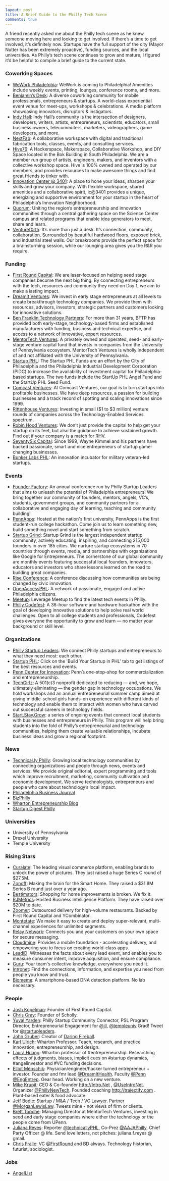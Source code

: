 ```yaml
---
layout: post
title: A Brief Guide to the Philly Tech Scene
comments: true
---
```


A friend recently asked me about the Philly tech scene as he knew someone moving here and looking to get involved. If there’s a time to get involved, it’s definitely now. Startups have the full support of the city (Mayor Nutter has been extremely proactive), funding sources, and the local universities. As Philly’s tech scene continues to grow and mature, I figured it’d be helpful to compile a brief guide to the current state.

<!--more-->

### Coworking Spaces

- [WeWork Philadelphia](https://www.wework.com/locations/philadelphia/northern-liberties): WeWork is coming to Philadelphia! Amenities include weekly events, printing, lounges, conference rooms, and more.
- [Benjamin’s Desk](https://benjaminsdesk.com/): A diverse coworking community for mobile professionals, entrepreneurs & startups. A world-class experiential event venue for meet-ups, workshops & celebrations. A media platform showcasing innovators, disruptors & instigators.
- [Indy Hall](http://www.indyhall.org/): Indy Hall’s community is the intersection of designers, developers, writers, artists, entrepreneurs, scientists, educators, small business owners, telecommuters, marketers, videographers, game developers, and more.
- [NextFab](http://www.nextfab.com/): A collaborative workspace with digital and traditional fabrication tools, classes, events, and consulting services.
- [Hive76](http://www.hive76.org/): A Hackerspace, Makerspace, Collaborative Workshop, and DIY Space located in the Bok Building in South Philadelphia. We are a member run group of artists, engineers, makers, and inventors with a collective workshop space. Hive is 100% owned and operated by our members, and provides resources to make awesome things and find great friends to tinker with.
- [Innovation Center @ 3401](https://www.sciencecenter.org/programs/ic3401): A place to hone your ideas, sharpen your skills and grow your company. With flexible workspace, shared amenities and a collaborative spirit, ic@3401 provides a unique, energizing and supportive environment for your startup in the heart of Philadelphia’s Innovation Neighborhood.
- [Quorum](https://www.sciencecenter.org/programs/quorum): Uniting the region’s entrepreneurship and innovation communities through a central gathering space on the Science Center campus and related programs that enable idea generators to meet, share and learn.
- [Venturef0rth](http://venturef0rth.com/): It’s more than just a desk. It’s connection, community, collaboration. Surrounded by beautiful hardwood floors, exposed brick, and industrial steel walls. Our breakrooms provide the perfect space for a brainstorming session, while our lounging area gives you the R&R you require.

### Funding

- [First Round Capital](http://firstround.com/): We are laser-focused on helping seed stage companies become the next big thing. By connecting entrepreneurs with the tech, resources and community they need on Day 1, we aim to make a lasting impact.
- [DreamIt Ventures](http://dreamit.com/): We invest in early stage entrepreneurs at all levels to create breakthrough technology companies. We provide them with resources, advisors, investors, strategic partners and customers looking for innovative solutions.
- [Ben Franklin Technology Partners](http://benfranklin.org/): For more than 31 years, BFTP has provided both early-stage, technology-based firms and established manufacturers with funding, business and technical expertise, and access to a network of innovative, expert resources.
- [MentorTech Ventures](http://www.mentortechventures.com/): A privately owned and operated, seed- and early-stage venture capital fund that invests in companies from the University of Pennsylvania ecosystem. MentorTech Ventures is wholly independent of and not affiliated with the University of Pennsylvania.
- [Startup PHL](http://www.startupphl.com/): The Startup PHL Funds are an effort by the City of Philadelphia and the Philadelphia Industrial Development Corporation (PIDC) to increase the availability of investment capital for Philadelphia-based startups. The two funds include the StartUp PHL Angel Fund and the StartUp PHL Seed Fund.
- [Comcast Ventures](http://www.comcastventures.com/): At Comcast Ventures, our goal is to turn startups into profitable businesses. We have deep resources, a passion for building businesses and a track record of spotting and scaling innovations since 1999.
- [Rittenhouse Ventures](http://rittenhouseventures.com/): Investing in small ($1 to $3 million) venture rounds of companies across the Technology-Enabled Services spectrum.
- [Robin Hood Ventures](http://www.robinhoodventures.com/): We don’t just provide the capital to help get your startup on its feet, but also the guidance to achieve sustained growth. Find out if your company is a match for RHV.
- [SeventySix Capital](http://seventysixcapital.com/): Since 1999, Wayne Kimmel and his partners have backed passionate, smart and nice entrepreneurs of startup game-changing businesses.
- [Bunker Labs PHL](http://bunkerlabs.org/): An innovation incubator for military veteran-led startups.

### Events

- [Founder Factory](http://phillystartupleaders.wix.com/founderfactory): An annual conference run by Philly Startup Leaders that aims to unleash the potential of Philadelphia entrepreneurs! We bring together our community of founders, mentors, angels, VC’s, students, government groups, and community partners for a collaborative and engaging day of learning, teaching and community building!
- [PennApps](http://pennapps.com): Hosted at the nation's first university, PennApps is the first student-run college hackathon. Come join us to learn something new, build something novel and start something from scratch.
- [Startup Grind](https://www.startupgrind.com/philadelphia/): Startup Grind is the largest independent startup community, actively educating, inspiring, and connecting 215,000 founders in over 185 cities. We nurture startup ecosystems in 70 countries through events, media, and partnerships with organizations like Google for Entrepreneurs. The cornerstone of our global community are monthly events featuring successful local founders, innovators, educators and investors who share lessons learned on the road to building great companies.
- [Rise Conference](https://riseconf.com/): A conference discussing how communities are being changed by civic innovation.
- [OpenAccessPHL](http://openaccessphilly.com/): A network of passionate, engaged and active Philadelphia citizens.
- [Meetup](http://www.meetup.com/): Leverage Meetup to find the latest tech events in Philly.
- [Philly Codefest](http://phillycodefest.com/): A 36-hour software and hardware hackathon with the goal of developing innovative solutions to help solve real world challenges. Open to all college students and professionals, Codefest gives everyone the opportunity to grow and learn — no matter your background or skill level.

### Organizations

- [Philly Startup Leaders](http://phillystartupleaders.org/): We connect Philly startups and entrepreneurs to what they need most: each other.
- [Startup PHL](http://www.startupphl.com/): Click on the 'Build Your Startup in PHL' tab to get listings of the best resources and events.
- [Penn Center for Innovation](http://www.pci.upenn.edu/): Penn’s one-stop-shop for commercialization and entrepreneurship.
- [TechGirlz](http://www.techgirlz.org/): A 501(c)3 nonprofit dedicated to reducing — and, we hope, ultimately eliminating — the gender gap in technology occupations. We hold workshops and an annual entrepreneurial summer camp aimed at giving middle-school girls hands-on experience with different kinds of technology and enable them to interact with women who have carved out successful careers in technology fields.
- [Start.Stay.Grow](http://startstaygrow.com/): a series of ongoing events that connect local students with businesses and entrepreneurs in Philly. This program will help bring students into the fold of Philly’s entrepreneurial and technology communities, helping them create valuable relationships, incubate business ideas and grow a regional footprint.

### News

- [Technical.ly Philly](http://technical.ly/philly/): Growing local technology communities by connecting organizations and people through news, events and services. We provide original editorial, expert programming and tools which improve recruitment, marketing, community cultivation and economic development. We serve technologists, entrepreneurs and people who care about technology’s local impact.
- [Philadelphia Business Journal](http://www.bizjournals.com/philadelphia/news/)
- [BizPhilly](http://www.phillymag.com/?pm-blogs=business)
- [Wharton Entrepreneurship Blog](http://beacon.wharton.upenn.edu/entrepreneurship/)
- [Startup Digest Philly](https://www.startupdigest.com/digests/philadelphia)

### Universities

- University of Pennsylvania
- Drexel University
- Temple University

### Rising Stars

- [Curalate](www.curalate.com): The leading visual commerce platform, enabling brands to unlock the power of pictures. They just raised a huge Series C round of $27.5M.
- [Zonoff](www.zonoff.com): Making the brain for the Smart Home. They raised a $31.8M Series B round just over a year ago.
- [Bestimators](http://www.bestimators.com/): Shopping for home improvements is broken. We fix it.
- [RJMetrics](http://www.rjmetrics.com/): Hosted Business Intelligence Platform. They have raised over $20M to date.
- [Zoomer](http://zoomerdelivery.com/): Outsourced delivery for high-volume restaurants. Backed by First Round Capital and YCombinator.
- [Montetate](http://www.monetate.com/): We make it easy to create and deploy super-relevant, multi-channel experiences for unlimited segments.
- [Relay Network](http://www.relaynetwork.com/): Connects you and your customers on your own space for secure messaging.
- [Cloudmine](https://cloudmine.me/): Provides a mobile foundation - accelerating delivery, and empowering you to focus on creating world-class apps.
- [LeadiD](http://www.leadid.com/): Witnesses the facts about every lead event, and enables you to measure consumer intent, improve acquisition, and ensure compliance.
- [Guru](https://www.getguru.com/): Your team's collective knowledge, everywhere you need it.
- [Intronet](http://www.intro.net/): Find the connections, information, and expertise you need from people you know and trust.
- [Biomeme](http://www.biomeme.com/): A smartphone-based DNA detection platform. No lab necessary.

### People

- [Josh Kopelman](https://twitter.com/joshk): Founder of First Round Capital.
- [Chris Gray](https://twitter.com/cgray91): Founder of Scholly.
- [Yuval Yarden](https://twitter.com/yyarden03): Philly Startup Community Connector, PSL Program Director, Entrepreneurial Engagement for [@jll](https://twitter.com/jll), [@templeuniv](https://twitter.com/templeuniv) Grad! Tweet for [@startupleaders](https://twitter.com/startupleaders).
- [John Gruber](https://twitter.com/gruber): Creator of [Daring Fireball](https://twitter.com/gruber).
- [Karl Ulrich](https://twitter.com/ktulrich?lang=en): Wharton Professor. Teach, research, and practice innovation, entrepreneurship, and design.
- [Laura Huang](https://twitter.com/LauraHuangLA?lang=en): Wharton professor of #entrepreneurship. Researching effects of judgments, biases, implicit cues on #startup dynamics, #angelinvestor and #VC funding decisions.
- [Elliot Menschik](https://twitter.com/elliotmenschik?lang=en): Physician/engineer/hacker turned entrepreneur + investor. Founder and fmr lead [@DreamItHealth](https://twitter.com/DreamItHealth). Faculty [@Penn](https://twitter.com/Penn) [@EngEntrep](https://twitter.com/EngEntrep). Gear head. Working on a new venture.
- [Mike Krupit](https://twitter.com/mkrupit): CEO & Co-founder http://Intro.Net , [@UseIntroNet](https://twitter.com/UseIntroNet). Organizer [@PhillyNewTech](https://twitter.com/PhillyNewTech). Founded coaching http://trajectify.com . Plant-based eater & food advocate.
- [Jeff Bodle](https://twitter.com/jeffbodle): Startup / M&A / Tech / VC Lawyer. Partner [@MorganLewisLaw](https://twitter.com/MorganLewisLaw). Tweets mine - not views of firm or clients.
- [Brett Topche](https://twitter.com/BrettTopche): Managing Director at MentorTech Ventures, investing in seed and early stage companies where either the technology or the people come from UPenn.
- [Juliana Reyes](https://twitter.com/juliana_f_reyes): Reporter [@technicallyPHL](https://twitter.com/technicallyPHL), Co-Prez [@AAJAPhilly](https://twitter.com/AAJAPhilly), Chief Party Officer @ life. Send love letters, not pitches: juliana.f.reyes @ gmail.
- [Chris Fralic](https://twitter.com/chrisfralic): VC [@FirstRound](https://twitter.com/firstround) and BD always. Technology historian, futurist, sociologist.

### Jobs

- [AngelList](http://angel.co)
